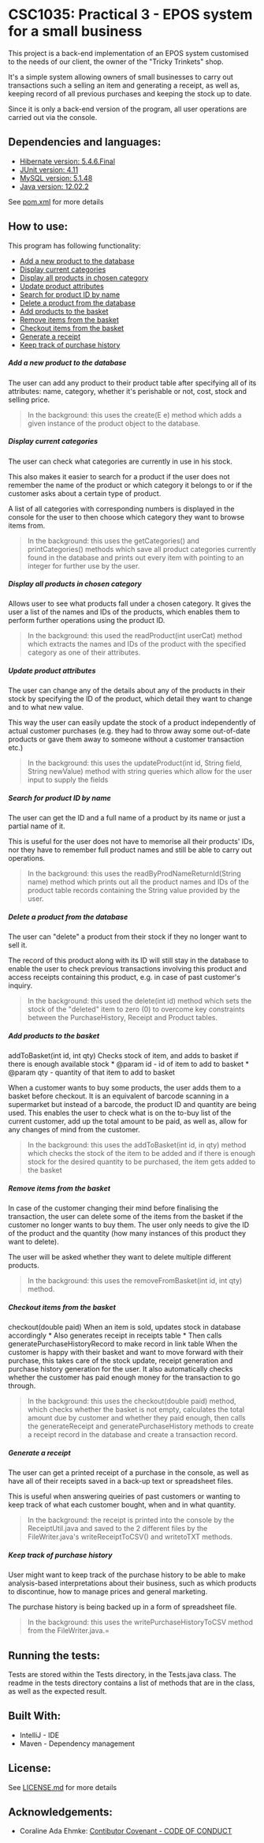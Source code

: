 CSC1035: Practical 3 - EPOS system for a small business
====================
This project is a back-end implementation of an EPOS system customised to the needs of our client, 
the owner of the "Tricky Trinkets" shop.

It's a simple system allowing owners of small businesses to carry out transactions such a selling an item and 
generating a receipt, as well as, keeping record of all previous purchases and keeping the stock up to date.

Since it is only a back-end version of the program, all user operations are carried out via the console.

Dependencies and languages:
---------------------------
* [Hibernate version: 5.4.6.Final](https://hibernate.org/)
* [JUnit version: 4.11](https://junit.org/junit4/)
* [MySQL version: 5.1.48](https://www.mysql.com/products/)
* [Java version: 12.02.2](https://docs.oracle.com/en/java/javase/12/)

See [pom.xml](pom.xml) for more details

How to use:
-----------
This program has following functionality:
* [Add a new product to the database](#add-a-new-product-to-the-database)
* [Display current categories](#display-current-categories)
* [Display all products in chosen category](#display-all-products-in-chosen-category)
* [Update product attributes](#update-product-attributes)
* [Search for product ID by name](#search-for-product-id-by-name)
* [Delete a product from the database](#delete-a-product-from-the-database)
* [Add products to the basket](#add-products-to-the-basket)
* [Remove items from the basket](#remove-items-from-the-basket)
* [Checkout items from the basket](#checkout-items-from-the-basket)
* [Generate a receipt](#generate-a-receipt)
* [Keep track of purchase history](#keep-track-of-purchase-history)

##### Add a new product to the database
The user can add any product to their product table after specifying all of its attributes: name, category, whether it's
perishable or not, cost, stock and selling price.
> In the background: this uses the create(E e) method which adds a given instance of the product object to the database.
##### Display current categories
The user can check what categories are currently in use in his stock.

This also makes it easier to search for 
a product if the user does not remember the name of the product or which category it belongs to or if the customer
asks about a certain type of product. 

A list of all categories with corresponding numbers is displayed in the console
for the user to then choose which category they want to browse items from.
> In the background: this uses the getCategories() and printCategories() methods which save all product categories 
currently found in the database and prints out every item with pointing to an integer for further use by the user.
##### Display all products in chosen category
Allows user to see what products fall under a chosen category. It gives the user a list of the names and IDs of the products,
which enables them to perform further operations using the product ID.
> In the background: this used the readProduct(int userCat) method which extracts the names and IDs of the product with
the specified category as one of their attributes.
##### Update product attributes
The user can change any of the details about any of the products in their stock by specifying the ID of the product, 
which detail they want to change and to what new value.

This way the user can easily update the stock of a product independently of actual customer purchases (e.g. they had to 
throw away some out-of-date products or gave them away to someone without a customer transaction etc.)
> In the background: this uses the updateProduct(int id, String field, String newValue) method with string queries which
allow for the user input to supply the fields
##### Search for product ID by name
The user can get the ID and a full name of a product by its name or just a partial name of it. 

This is useful for the user does not have to memorise all their products' IDs, nor they have to remember full product
names and still be able to carry out operations.
> In the background: this uses the readByProdNameReturnId(String name) method which prints out all the product names and
IDs of the product table records containing the String value provided by the user.
##### Delete a product from the database
The user can "delete" a product from their stock if they no longer want to sell it. 

The record of this product along with
its ID will still stay in the database to enable the user to check previous transactions involving this product and 
access receipts containing this product, e.g. in case of past customer's inquiry.
> In the background: this used the delete(int id) method which sets the stock of the "deleted" item to zero (0) to 
overcome key constraints between the PurchaseHistory, Receipt and Product tables.
##### Add products to the basket
addToBasket(int id, int qty)
Checks stock of item, and adds to basket if there is enough available stock
     * @param id  - id of item to add to basket
     * @param qty - quantity of that item to add to basket

When a customer wants to buy some products, the user adds them to a basket before checkout. It is an equivalent of 
barcode scanning in a supermarket but instead of a barcode, the product ID and quantity are being used.
This enables the user to check what is on the to-buy list of the current customer, add up the total amount to be paid,
as well as, allow for any changes of mind from the customer. 
> In the background: this uses the addToBasket(int id, in qty) method which checks the stock of the item to be added 
and if there is enough stock for the desired quantity to be purchased, the item gets added to the basket
##### Remove items from the basket
In case of the customer changing their mind before finalising the transaction, the user can delete some of the items 
from the basket if the customer no longer wants to buy them. The user only needs to give the ID of the product and the 
quantity (how many instances of this product they want to delete). 

The user will be asked whether they want to delete
multiple different products.
> In the background: this uses the removeFromBasket(int id, int qty) method.
##### Checkout items from the basket
checkout(double paid)
When an item is sold, updates stock in database accordingly
     * Also generates receipt in receipts table
     * Then calls generatePurchaseHistoryRecord to make record in link table
When the customer is happy with their basket and want to move forward with their purchase, this takes care of the stock
update, receipt generation and purchase history generation for the user. It also automatically checks whether the customer
has paid enough money for the transaction to go through.
>In the background: this uses the checkout(double paid) method, which checks whether the basket is not empty, calculates
the total amount due by customer and whether they paid enough, then calls the generateReceipt and generatePurchaseHistory
methods to create a receipt record in the database and create a transaction record.
##### Generate a receipt
The user can get a printed receipt of a purchase in the console, as well as have all of their receipts saved in
a back-up text or spreadsheet files. 

This is useful when answering queiries of past customers or wanting to keep track of what each customer bought, when and
in what quantity.
> In the background: the receipt is printed into the console by the ReceiptUtil.java and saved to the 2 different files
by the FileWriter.java's writeReceiptToCSV() and writetoTXT methods.
##### Keep track of purchase history
User might want to keep track of the purchase history to be able to make analysis-based interpretations about their business,
such as which products to discontinue, how to manage prices and general marketing. 

The purchase history is being backed up in a form of spreadsheet file. 
> In the background: this uses the writePurchaseHistoryToCSV method from the FileWriter.java.=
     
Running the tests:
------------------
Tests are stored within the Tests directory, in the Tests.java class. The readme in the tests directory contains a list
of methods that are in the class, as well as the expected result.

Built With:
-----------
* IntelliJ - IDE
* Maven - Dependency management

License:
--------
See [LICENSE.md](LICENSE.md) for more details

Acknowledgements:
-----------------
* Coraline Ada Ehmke: [Contibutor Covenant - CODE OF CONDUCT](https://www.contributor-covenant.org/version/1/4/code-of-conduct/)
